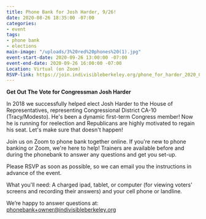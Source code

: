 ```yaml
---
title: Phone Bank for Josh Harder, 9/26!
date: 2020-08-26 18:35:00 -07:00
categories:
- event
tags:
- phone bank
- elections
main-image: "/uploads/3%20red%20phones%20(1).jpg"
event-start-date: 2020-09-26 13:00:00 -07:00
event-end-date: 2020-09-26 16:00:00 -07:00
Location: Virtual (on Zoom)
RSVP-link: https://join.indivisibleberkeley.org/phone_for_harder_2020_09_26
---
```


**Get Out The Vote for Congressman Josh Harder**

In 2018 we successfully helped elect Josh Harder to the House of Representatives, representing Congressional District CA-10 (Tracy/Modesto). He's been a dynamic first-term Congress member! Now he is running for reelection and Republicans are highly motivated to regain his seat. Let's make sure that doesn't happen!

Join us on Zoom to phone bank together online. If you're new to phone banking or Zoom, we're here to help! Trainers are available before and during the phonebank to answer any questions and get you set-up.

Please RSVP as soon as possible, so we can email you the instructions in advance of the event.

What you'll need: A charged ipad, tablet, or computer (for viewing voters' screens and recording their answers) and your cell phone or landline.

We’re happy to answer questions at: phonebank+owner@indivisibleberkeley.org